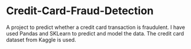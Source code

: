 # Credit-Card-Fraud-Detection
A project to predict whether a credit card transaction is fraudulent.
I have used Pandas and SKLearn to predict and model the data.
The credit card dataset from Kaggle is used.
